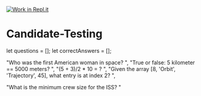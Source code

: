 [![Work in Repl.it](https://classroom.github.com/assets/work-in-replit-14baed9a392b3a25080506f3b7b6d57f295ec2978f6f33ec97e36a161684cbe9.svg)](https://classroom.github.com/online_ide?assignment_repo_id=4877563&assignment_repo_type=AssignmentRepo)
# Candidate-Testing

let questions = [];
let correctAnswers = [];

"Who was the first American woman in space? ", "True or false: 5 kilometer == 5000 meters?	", 
"(5 + 3)/2 * 10 = ? ", "Given the array [8, 'Orbit', 'Trajectory', 45], what entry is at index 2? ", 

"What is the minimum crew size for the ISS? "